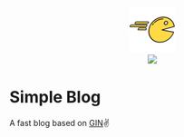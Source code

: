 <div align="center">
  <img src="https://github.com/YanxinTang/blog/raw/master/dist/static/images/logo.png">
</div>
<div align="center">
  <img src="https://img.shields.io/github/go-mod/go-version/YanxinTang/blog">
</div>

# Simple Blog

A fast blog based on [GIN](https://github.com/gin-gonic/gin)✌️

